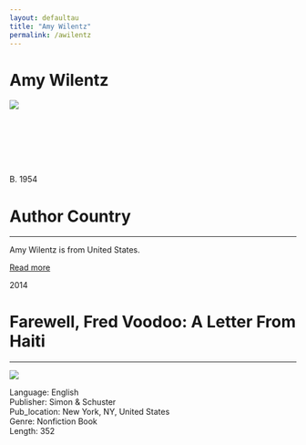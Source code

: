 ```yaml
---
layout: defaultau
title: "Amy Wilentz"
permalink: /awilentz
---
```

<!-- partial:index.partial.html -->
<div class="content">
    <h1>Amy Wilentz</h1>
    <div class="quote">
        <div><img src="https://static01.nyt.com/images/2006/09/03/books/wile190.jpg?quality=75&auto=webp&disable=upscale" class="logo"></div>
    </div>
    <div class="timeline">
        <div style="padding-bottom:100px;"></div>
        <div class="block">
            <div class="date right"><p class="right">B. 1954</p></div>
            <div class="dot"></div>
            <div class="left first">
                <h1>Author Country</h1><hr>
            <p>Amy Wilentz is from United States.</p>
                <a href="https://en.wikipedia.org/wiki/Amy_Wilentz"_blank">Read more</a>
            </div>
        </div>
        <div class="block">
            <div class="date left"><p class="left">2014</p></div>
            <div class="dot"></div>
            <div class="right">
                <h1>Farewell, Fred Voodoo: A Letter From Haiti</h1><hr>
                <p><img src="https://m.media-amazon.com/images/I/41o9lK3l7ML._SX326_BO1,204,203,200_.jpg"></p>
                <p>
                Language: English<br/>
                Publisher: Simon & Schuster<br/>
                Pub_location: New York, NY, United States<br/>
                Genre: Nonfiction Book<br/>
                Length: 352<br/>                   </p>
            </div>
        </div>
